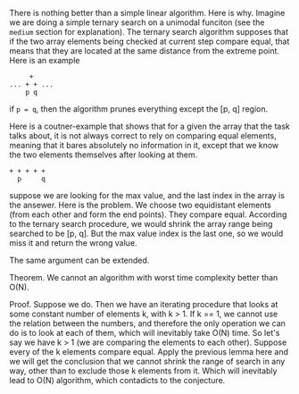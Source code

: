There is nothing better than a simple linear algorithm. Here is why. Imagine we are
doing a simple ternary search on a unimodal funciton (see the `medium` section for
explanation). The ternary search algorithm supposes that if the two array elements
being checked at current step compare equal, that means that they are located at the
same distance from the extreme point. Here is an example

```
     +
... + + ...
    p q
```

if `p = q`, then the algorithm prunes everything except the [p, q] region.

Here is a coutner-example that shows that for a given the array that the task talks
about, it is not always correct to rely on comparing equal elements, meaning that it
bares absolutely no information in it, except that we know the two elements themselves
after looking at them.
```       +
+ + + + +
  p     q
```

suppose we are looking for the max value, and the last index in the array is the ansewer.
Here is the problem. We choose two equidistant elements (from each other and form the end
points). They compare equal. According to the ternary search procedure, we would shrink
the array range being searched to be [p, q]. But the max value index is the last one, so
we would miss it and return the wrong value.

The same argument can be extended.

Theorem. We cannot an algorithm with worst time complexity better than O(N).

Proof. Suppose we do. Then we have an iterating procedure that looks at some constant
number of elements k, with k > 1. If k == 1, we cannot use the relation between the
numbers, and therefore the only operation we can do is to look at each of them, which
will inevitably take O(N) time. So let's say we have k > 1 (we are comparing the elements
to each other). Suppose every of the k elements compare equal. Apply the previous lemma
here and we will get the conclusion that we cannot shrink the range of search in any way,
other than to exclude those k elements from it. Which will inevitably lead to O(N)
algorithm, which contadicts to the conjecture.